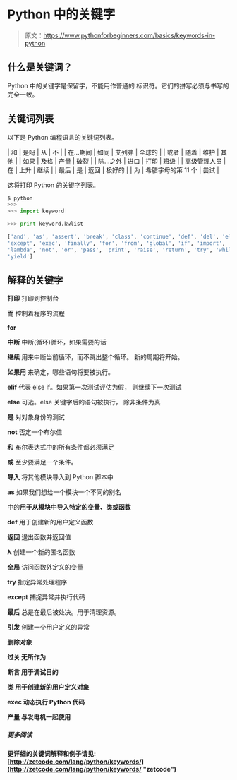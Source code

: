 # Python 中的关键字

> 原文：<https://www.pythonforbeginners.com/basics/keywords-in-python>

## 什么是关键词？

Python 中的关键字是保留字，不能用作普通的
标识符。它们的拼写必须与书写的完全一致。

## 关键词列表

以下是 Python 编程语言的关键词列表。

| 和 | 是吗 | 从 | 不 |
| 在…期间 | 如同 | 艾列弗 | 全球的 |
| 或者 | 随着 | 维护 | 其他 |
| 如果 | 及格 | 产量 | 破裂 |
| 除...之外 | 进口 | 打印 | 班级 |
| 高级管理人员 | 在 | 上升 | 继续 |
| 最后 | 是 | 返回 | 极好的 |
| 为 | 希腊字母的第 11 个 | 尝试 |

这将打印 Python 的关键字列表。

```py
$ python
>>> 
>>> import keyword

>>> print keyword.kwlist

['and', 'as', 'assert', 'break', 'class', 'continue', 'def', 'del', 'elif', 'else',
'except', 'exec', 'finally', 'for', 'from', 'global', 'if', 'import', 'in', 'is',
'lambda', 'not', 'or', 'pass', 'print', 'raise', 'return', 'try', 'while', 'with',
'yield'] 
```

## 解释的关键字

**打印**
打印到控制台

**而**
控制着程序的流程

**for**

**中断**
中断(循环)循环，如果需要的话

**继续**
用来中断当前循环，而不跳出整个循环。
新的周期将开始。

**如果用**
来确定，哪些语句将要被执行。

**elif**
代表 else if。如果第一次测试评估为假，
则继续下一次测试

**else**
可选。else 关键字后的语句被执行，
除非条件为真

**是**
对对象身份的测试

**not**
否定一个布尔值

**和**
布尔表达式中的所有条件都必须满足

**或**
至少要满足一个条件。

**导入**
将其他模块导入到 Python 脚本中

**as**
如果我们想给一个模块一个不同的别名

中的**用于从模块中导入特定的变量、类或函数**

**def**
用于创建新的用户定义函数

**返回**
退出函数并返回值

**λ**
创建一个新的匿名函数

**全局**
访问函数外定义的变量

**try**
指定异常处理程序

**except**
捕捉异常并执行代码

**最后**
总是在最后被处决。用于清理资源。

**引发**
创建一个用户定义的异常

 **删除对象**

****过关**
无所作为**

****断言**
用于调试目的**

****类**
用于创建新的用户定义对象**

****exec**
动态执行 Python 代码**

****产量**
与发电机一起使用**

##### **更多阅读**

**更详细的关键词解释和例子请见:
[http://zetcode.com/lang/python/keywords/](http://zetcode.com/lang/python/keywords/ "zetcode")**